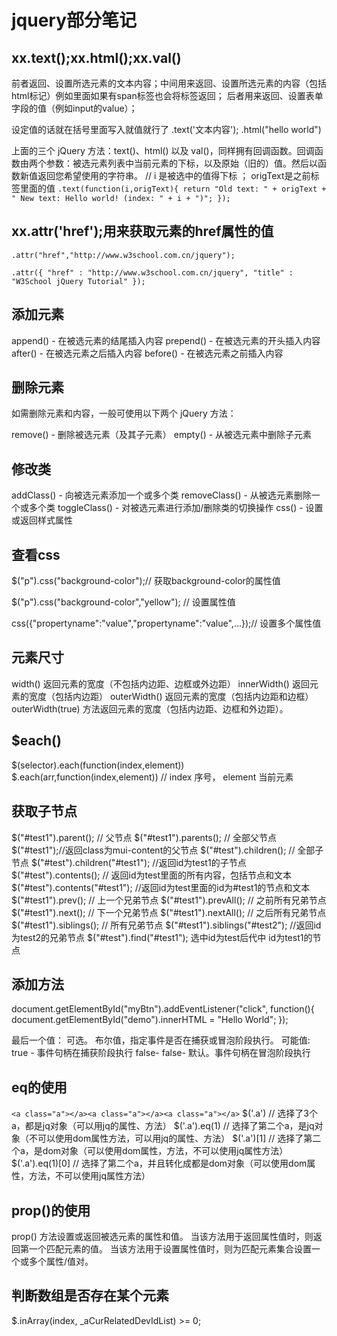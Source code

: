 # jquery部分笔记

## xx.text();xx.html();xx.val()

前者返回、设置所选元素的文本内容；中间用来返回、设置所选元素的内容（包括html标记）例如里面如果有span标签也会将标签返回； 后者用来返回、设置表单字段的值（例如input的value）；

设定值的话就在括号里面写入就值就行了
.text('文本内容'); .html("<span>hello world</span>")

上面的三个 jQuery 方法：text()、html() 以及 val()，同样拥有回调函数。回调函数由两个参数：被选元素列表中当前元素的下标，以及原始（旧的）值。然后以函数新值返回您希望使用的字符串。
// i 是被选中的值得下标 ； origText是之前标签里面的值
`.text(function(i,origText){
    return "Old text: " + origText + " New text: Hello world!
    (index: " + i + ")";
});`

## xx.attr('href');用来获取元素的href属性的值

`.attr("href","http://www.w3school.com.cn/jquery");`

`.attr({
    "href" : "http://www.w3school.com.cn/jquery",
    "title" : "W3School jQuery Tutorial"
  });`

## 添加元素

append() - 在被选元素的结尾插入内容
prepend() - 在被选元素的开头插入内容
after() - 在被选元素之后插入内容
before() - 在被选元素之前插入内容

## 删除元素

如需删除元素和内容，一般可使用以下两个 jQuery 方法：

remove() - 删除被选元素（及其子元素）
empty() - 从被选元素中删除子元素

## 修改类

addClass() - 向被选元素添加一个或多个类
removeClass() - 从被选元素删除一个或多个类
toggleClass() - 对被选元素进行添加/删除类的切换操作
css() - 设置或返回样式属性

## 查看css

$("p").css("background-color");// 获取background-color的属性值

$("p").css("background-color","yellow"); // 设置属性值

css({"propertyname":"value","propertyname":"value",...});// 设置多个属性值

## 元素尺寸

width()   返回元素的宽度（不包括内边距、边框或外边距）
innerWidth()  返回元素的宽度（包括内边距）
outerWidth()  返回元素的宽度（包括内边距和边框）
outerWidth(true) 方法返回元素的宽度（包括内边距、边框和外边距）。

## $each()

$(selector).each(function(index,element))
$.each(arr,function(index,element)) // index 序号， element 当前元素

## 获取子节点

$("#test1").parent(); // 父节点
$("#test1").parents(); // 全部父节点
$("#test1");//返回class为mui-content的父节点
$("#test").children(); // 全部子节点
$("#test").children("#test1"); //返回id为test1的子节点
$("#test").contents(); // 返回id为test里面的所有内容，包括节点和文本
$("#test").contents("#test1"); //返回id为test里面的id为#test1的节点和文本
$("#test1").prev();  // 上一个兄弟节点
$("#test1").prevAll(); // 之前所有兄弟节点
$("#test1").next(); // 下一个兄弟节点
$("#test1").nextAll(); // 之后所有兄弟节点
$("#test1").siblings(); // 所有兄弟节点
$("#test1").siblings("#test2"); //返回id为test2的兄弟节点
$("#test").find("#test1"); 选中id为test后代中 id为test1的节点

## 添加方法

document.getElementById("myBtn").addEventListener("click", function(){
    document.getElementById("demo").innerHTML = "Hello World";
});

最后一个值： 可选。
布尔值，指定事件是否在捕获或冒泡阶段执行。
可能值:
true - 事件句柄在捕获阶段执行
false- false- 默认。事件句柄在冒泡阶段执行

## eq的使用

`<a class="a"></a><a class="a"></a><a class="a"></a>`
$('.a')  // 选择了3个a，都是jq对象（可以用jq的属性、方法）
$('.a').eq(1) // 选择了第二个a，是jq对象（不可以使用dom属性方法，可以用jq的属性、方法）
$('.a')[1]  // 选择了第二个a，是dom对象（可以使用dom属性，方法，不可以使用jq属性方法）
$('.a').eq(1)[0]  // 选择了第二个a，并且转化成都是dom对象（可以使用dom属性，方法，不可以使用jq属性方法）

## prop()的使用

prop() 方法设置或返回被选元素的属性和值。
当该方法用于返回属性值时，则返回第一个匹配元素的值。
当该方法用于设置属性值时，则为匹配元素集合设置一个或多个属性/值对。

## 判断数组是否存在某个元素

$.inArray(index, _aCurRelatedDevIdList) >= 0;

